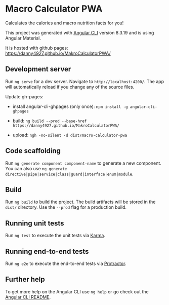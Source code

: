 # Macro Calculator PWA

Calculates the calories and macro nutrition facts for you!

This project was generated with [Angular CLI](https://github.com/angular/angular-cli) version 8.3.19 and is using Angular Material.

It is hosted with github pages: https://danny4927.github.io/MakroCalculatorPWA/

## Development server

Run `ng serve` for a dev server. Navigate to `http://localhost:4200/`. The app will automatically reload if you change any of the source files.

Update gh-pages:

- install angular-cli-ghpages (only once): ``npm install -g angular-cli-ghpages``
- build: ``ng build --prod --base-href https://danny4927.github.io/MakroCalculatorPWA/``

- upload: ``ngh -no-silent -d dist/macro-calculator-pwa``


## Code scaffolding

Run `ng generate component component-name` to generate a new component. You can also use `ng generate directive|pipe|service|class|guard|interface|enum|module`.

## Build

Run `ng build` to build the project. The build artifacts will be stored in the `dist/` directory. Use the `--prod` flag for a production build.

## Running unit tests

Run `ng test` to execute the unit tests via [Karma](https://karma-runner.github.io).

## Running end-to-end tests

Run `ng e2e` to execute the end-to-end tests via [Protractor](http://www.protractortest.org/).

## Further help

To get more help on the Angular CLI use `ng help` or go check out the [Angular CLI README](https://github.com/angular/angular-cli/blob/master/README.md).
